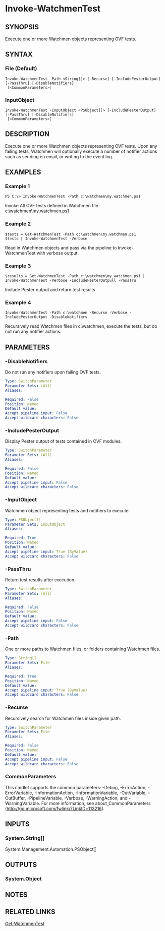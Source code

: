 ﻿---
external help file: Watchmen-help.xml
online version: https://github.com/devblackops/watchmen/blob/master/docs/functions/Invoke-WatchmenTest.md
schema: 2.0.0
---

# Invoke-WatchmenTest
## SYNOPSIS
Execute one or more Watchmen objects representing OVF tests.
## SYNTAX

### File (Default)
```
Invoke-WatchmenTest -Path <String[]> [-Recurse] [-IncludePesterOutput] [-PassThru] [-DisableNotifiers]
 [<CommonParameters>]
```

### InputObject
```
Invoke-WatchmenTest -InputObject <PSObject[]> [-IncludePesterOutput] [-PassThru] [-DisableNotifiers]
 [<CommonParameters>]
```

## DESCRIPTION
Execute one or more Watchmen objects representing OVF tests. Upon any failing tests, Watchmen will optionally execute a number of notifier actions
such as sending en email, or writing to the event log.
## EXAMPLES

### Example 1
```
PS C:\> Invoke-WatchmenTest -Path c:\watchmen\my.watchmen.ps1
```

Invoke All OVF tests defined in Watchmen file c:\watchmen\my.watchmen.ps1
### Example 2
```
$tests = Get-WatchmenTest -Path c:\watchmen\my.watchmen.ps1
$tests | Invoke-WatchmenTest -Verbose
```

Read in Watchmen objects and pass via the pipeline to Invoke-WatchmenTest with verbose output.
### Example 3
```
$results = Get-WatchmenTest -Path c:\watchmen\my.watchmen.ps1 | Invoke-WatchmenTest -Verbose -IncludePesterOutpull -PassTru
```

Include Pester output and return test results
### Example 4
```
Invoke-WatchmenTest -Path c:\watchmen -Recurse -Verbose -IncludePesterOutput -DisableNotifiers
```

Recursively read Watchmen files in c:\watchmen, execute the tests, but do not run any notifier actions.
## PARAMETERS

### -DisableNotifiers
Do not run any notifiers upon failing OVF tests.

```yaml
Type: SwitchParameter
Parameter Sets: (All)
Aliases: 

Required: False
Position: Named
Default value: 
Accept pipeline input: False
Accept wildcard characters: False
```

### -IncludePesterOutput
Display Pester output of tests contained in OVF modules.

```yaml
Type: SwitchParameter
Parameter Sets: (All)
Aliases: 

Required: False
Position: Named
Default value: 
Accept pipeline input: False
Accept wildcard characters: False
```

### -InputObject
Watchmen object representing tests and notifiers to execute.

```yaml
Type: PSObject[]
Parameter Sets: InputObject
Aliases: 

Required: True
Position: Named
Default value: 
Accept pipeline input: True (ByValue)
Accept wildcard characters: False
```

### -PassThru
Return test results after execution.

```yaml
Type: SwitchParameter
Parameter Sets: (All)
Aliases: 

Required: False
Position: Named
Default value: 
Accept pipeline input: False
Accept wildcard characters: False
```

### -Path
One or more paths to Watchmen files, or folders containing Watchmen files.

```yaml
Type: String[]
Parameter Sets: File
Aliases: 

Required: True
Position: Named
Default value: 
Accept pipeline input: True (ByValue)
Accept wildcard characters: False
```

### -Recurse
Recursively search for Watchmen files inside given path.

```yaml
Type: SwitchParameter
Parameter Sets: File
Aliases: 

Required: False
Position: Named
Default value: 
Accept pipeline input: False
Accept wildcard characters: False
```

### CommonParameters
This cmdlet supports the common parameters: -Debug, -ErrorAction, -ErrorVariable, -InformationAction, -InformationVariable, -OutVariable, -OutBuffer, -PipelineVariable, -Verbose, -WarningAction, and -WarningVariable. For more information, see about_CommonParameters (http://go.microsoft.com/fwlink/?LinkID=113216).
## INPUTS

### System.String[]
System.Management.Automation.PSObject[]
## OUTPUTS

### System.Object

## NOTES

## RELATED LINKS

[Get-WatchmenTest]()
